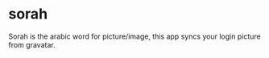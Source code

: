 sorah
=====

Sorah is the arabic word for picture/image, this app syncs your login picture from gravatar.